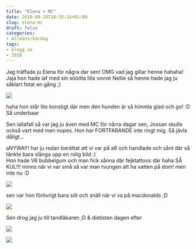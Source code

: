 ```yaml
---
title: "Elena + MC"
date: 2010-08-20T18:35:14+01:00
slug: elena-mc
draft: false
categories:
- Allmänt/Vardag
tags:
- blogg.se
- 2010
---
```

Jag träffade ju Elena för några dar sen! OMG vad jag gillar henne hahaha! Jaja hon hade iaf med sin söööta lilla vovve Nellie så henne hade jag ju såklart fotat en gång ;)  
  
![](/assets/images/blogg.se/dsc08764_103644750.jpg)  
  
haha hon står lite konstigt där men den hunden är så himmla glad och go! :D Så underbaar  
  
  
  
Sen iallafall så var jag ju även med MC för nårra dagar sen, Jossan skulle också vart med men nopes. Hon har FORTFARANDE inte ringt mig. Så jävla dåligt...  
  
  
aNYWAY! har ju redan berättat att vi var på a6 och handlade och sånt där så tänkte bara slänga upp en rolig bild :)  
Hon hade V6 bubbelgum och man fick sånna där fejktattoos där haha SÅ KUL!!! minns när vi var små så var man tvungen att ha vatten på dom! men inte nu :D  
  
![](/assets/images/blogg.se/dsc08766_103645325.jpg)  
  
sen var hon förövrigt bara söt och snäll när vi va på macdonalds ;D  
  
![](/assets/images/blogg.se/dsc08768_103652970.jpg)  
  
  
  
Sen drog jag ju till tandläkaren ;D & dietisten dagen efter  
  
  
![](/assets/images/blogg.se/dsc08769_103668646.jpg)  
  
  
![](https://cdn2.cdnme.se/cdn/9-1/701517/images/2010/dsc08776_103668703.jpg)